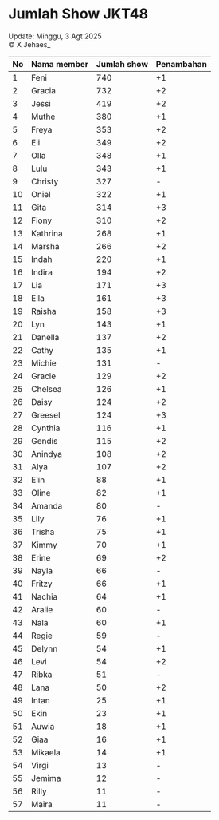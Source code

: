 # Jumlah Show JKT48
Update: Minggu, 3 Agt 2025  
© X Jehaes_

| No | Nama member | Jumlah show | Penambahan |
|----|-------------|-------------|------------|
| 1 | Feni | 740 | +1 |
| 2 | Gracia | 732 | +2 |
| 3 | Jessi | 419 | +2 |
| 4 | Muthe | 380 | +1 |
| 5 | Freya | 353 | +2 |
| 6 | Eli | 349 | +2 |
| 7 | Olla | 348 | +1 |
| 8 | Lulu | 343 | +1 |
| 9 | Christy | 327 | - |
| 10 | Oniel | 322 | +1 |
| 11 | Gita | 314 | +3 |
| 12 | Fiony | 310 | +2 |
| 13 | Kathrina | 268 | +1 |
| 14 | Marsha | 266 | +2 |
| 15 | Indah | 220 | +1 |
| 16 | Indira | 194 | +2 |
| 17 | Lia | 171 | +3 |
| 18 | Ella | 161 | +3 |
| 19 | Raisha | 158 | +3 |
| 20 | Lyn | 143 | +1 |
| 21 | Danella | 137 | +2 |
| 22 | Cathy | 135 | +1 |
| 23 | Michie | 131 | - |
| 24 | Gracie | 129 | +2 |
| 25 | Chelsea | 126 | +1 |
| 26 | Daisy | 124 | +2 |
| 27 | Greesel | 124 | +3 |
| 28 | Cynthia | 116 | +1 |
| 29 | Gendis | 115 | +2 |
| 30 | Anindya | 108 | +2 |
| 31 | Alya | 107 | +2 |
| 32 | Elin | 88 | +1 |
| 33 | Oline | 82 | +1 |
| 34 | Amanda | 80 | - |
| 35 | Lily | 76 | +1 |
| 36 | Trisha | 75 | +1 |
| 37 | Kimmy | 70 | +1 |
| 38 | Erine | 69 | +2 |
| 39 | Nayla | 66 | - |
| 40 | Fritzy | 66 | +1 |
| 41 | Nachia | 64 | +1 |
| 42 | Aralie | 60 | - |
| 43 | Nala | 60 | +1 |
| 44 | Regie | 59 | - |
| 45 | Delynn | 54 | +1 |
| 46 | Levi | 54 | +2 |
| 47 | Ribka | 51 | - |
| 48 | Lana | 50 | +2 |
| 49 | Intan | 25 | +1 |
| 50 | Ekin | 23 | +1 |
| 51 | Auwia | 18 | +1 |
| 52 | Giaa | 16 | +1 |
| 53 | Mikaela | 14 | +1 |
| 54 | Virgi | 13 | - |
| 55 | Jemima | 12 | - |
| 56 | Rilly | 11 | - |
| 57 | Maira | 11 | - |

